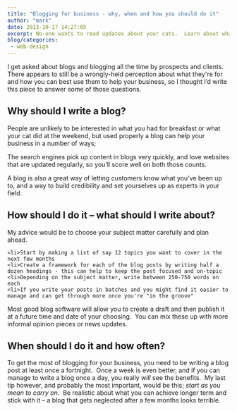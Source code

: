 ```yaml
---
title: "Blogging for business - why, when and how you should do it"
author: "mark"
date: 2013-10-17 14:27:05
excerpt: No-one wants to read updates about your cats.  Learn about what people DO want to know and how to use blogging as an effective tool for your business.
blog/categories: 
 - web-design
---
```


I get asked about blogs and blogging all the time by prospects and clients.  There appears to still be a wrongly-held perception about what they're for and how you can best use them to help your business, so I thought I’d write this piece to answer some of those questions.

## Why should I write a blog?

People are unlikely to be interested in what you had for breakfast or what your cat did at the weekend, but used properly a blog can help your business in a number of ways;

The search engines pick up content in blogs very quickly, and love websites that are updated regularly, so you’ll score well on both those counts.

A blog is also a great way of letting customers know what you’ve been up to, and a way to build credibility and set yourselves up as experts in your field.

## How should I do it – what should I write about?

My advice would be to choose your subject matter carefully and plan ahead.

	<li>Start by making a list of say 12 topics you want to cover in the next few months
	<li>Create a framework for each of the blog posts by writing half a dozen headings - this can help to keep the post focused and on-topic
	<li>Depending on the subject matter, write between 250-750 words on each
	<li>If you write your posts in batches and you might find it easier to manage and can get through more once you're "in the groove"


Most good blog software will allow you to create a draft and then publish it at a future time and date of your choosing.  You can mix these up with more informal opinion pieces or news updates.

## When should I do it and how often?

To get the most of blogging for your business, you need to be writing a blog post at least once a fortnight.  Once a week is even better, and if you can manage to write a blog once a day, you really *will* see the benefits.  My last tip however, and probably the most important, would be this; *start as you mean to carry on*.  Be realistic about what you can achieve longer term and stick with it – a blog that gets neglected after a few months looks terrible.


